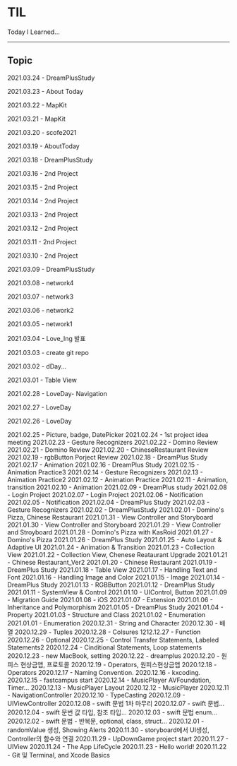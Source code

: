 # TIL
Today I Learned...

---

## Topic

2021.03.24 - DreamPlusStudy

2021.03.23 - About Today

2021.03.22 - MapKit

2021.03.21 - MapKit

2021.03.20 - scofe2021

2021.03.19 - AboutToday

2021.03.18 - DreamPlusStudy

2021.03.16 - 2nd Project

2021.03.15 - 2nd Project

2021.03.14 - 2nd Project

2021.03.13 - 2nd Project

2021.03.12 - 2nd Project

2021.03.11 - 2nd Project

2021.03.10 - 2nd Project

2021.03.09 - DreamPlusStudy

2021.03.08 - network4

2021.03.07 - network3

2021.03.06 - network2

2021.03.05 - network1

2021.03.04 - Love_Ing 발표

2021.03.03 - create git repo

2021.03.02 - dDay...

2021.03.01 - Table View

2021.02.28 - LoveDay- Navigation

2021.02.27 - LoveDay

2021.02.26 - LoveDay

2021.02.25 - Picture, badge, DatePicker
2021.02.24 - 1st project idea meeting
2021.02.23 - Gesture Recognizers
2021.02.22 - Domino Review
2021.02.21 - Domino Review
2021.02.20 - ChineseRestaurant Review
2021.02.19 - rgbButton Porject Review
2021.02.18 - DreamPlus Study
2021.02.17 - Animation
2021.02.16 - DreamPlus Study
2021.02.15 - Animation Practice3
2021.02.14 - Gesture Recognizers
2021.02.13 - Animation Practice2
2021.02.12 - Animation Practice
2021.02.11 - Animation, transition
2021.02.10 - Animation
2021.02.09 - DreamPlus study
2021.02.08 - Login Project
2021.02.07 - Login Project
2021.02.06 - Notification
2021.02.05 - Notification
2021.02.04 - DreamPlus Study
2021.02.03 - Gesture Recognizers
2021.02.02 - DreamPlusStudy
2021.02.01 - Domino's Pizza, Chinese Restaurant
2021.01.31 - View Controller and Storyboard
2021.01.30 - View Controller and Storyboard
2021.01.29 - View Controller and Stroyboard
2021.01.28 - Domino's Pizza with KasRoid
2021.01.27 - Domino's Pizza
2021.01.26 - DreamPlus Study
2021.01.25 - Auto Layout & Adaptive UI
2021.01.24 - Animation & Transition
2021.01.23 - Collection View
2021.01.22 - Collection View, Chenese Reataurant Upgrade
2021.01.21 - Chinese Restaurant_Ver2
2021.01.20 - Chinese Restaurant 
2021.01.19 - DreamPlus Study
2021.01.18 - Table View
2021.01.17 - Handling Text and Font
2021.01.16 - Handling Image and Color
2021.01.15 - Image
2021.01.14 - DreamPlus Study
2021.01.13 - RGBButton
2021.01.12 - DreamPlus Study
2021.01.11 - SystemView & Control
2021.01.10 - UIControl, Button
2021.01.09 - Migration Guide
2021.01.08 - iOS
2021.01.07 - Extension
2021.01.06 - Inheritance and Polymorphism
2021.01.05 - DreamPlus Study
2021.01.04 - Property
2021.01.03 - Structure and Class
2021.01.02 - Enumeration
2021.01.01 - Enumeration
2020.12.31 - String and Character
2020.12.30 - 배열
2020.12.29 - Tuples
2020.12.28 - Colsures
1212.12.27 - Function
2020.12.26 - Optional
2020.12.25 - Control Transfer Statements, Labeled Statements2
2020.12.24 - Cinditional Statements, Loop statements
2020.12.23 - new MacBook, setting
2020.12.22 - dreamplus
2020.12.20 - 원피스 현상금앱, 프로토콜
2020.12.19 - Operators, 원피스현상금앱
2020.12.18 - Operators
2020.12.17 - Naming Convention.
2020.12.16 - kxcoding.
2020.12.15 - fastcampus start
2020.12.14 - MusicPlayer AVFoundation, Timer...
2020.12.13 - MusicPlayer Layout
2020.12.12 - MusicPlayer
2020.12.11 - NavigationController
2020.12.10 - TypeCasting
2020.12.09 - UIViewController
2020.12.08 - swift 문법 1차 마무리
2020.12.07 - swift 문법...
2020.12.04 - swift 문번 값 타입, 참조 타입...
2020.12.03 - swift 문법 enum...
2020.12.02 - swift 문법 - 반복문, optional, class, struct...
2020.12.01 - randomValue 생성, Showing Alerts
2020.11.30 - storyboard에서 UI생성, Controller의 함수와 연결
2020.11.29 - UpDownGame project start
2020.11.27 - UIView
2020.11.24 - The App LifeCycle
2020.11.23 - Hello world!
2020.11.22 - Git 및 Terminal, and Xcode Basics